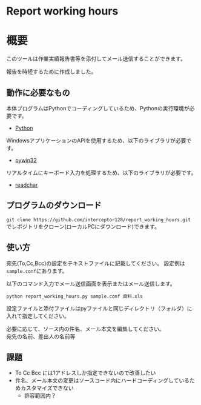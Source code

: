 Report working hours
==

# 概要

このツールは作業実績報告書等を添付してメール送信することができます。

報告を時短するために作成しました。

## 動作に必要なもの

本体プログラムはPythonでコーディングしているため、Pythonの実行環境が必要です。

+ [Python](https://www.python.org/)

WindowsアプリケーションのAPIを使用するため、以下のライブラリが必要です。

+ [pywin32](https://github.com/mhammond/pywin32)

リアルタイムにキーボード入力を処理するため、以下のライブラリが必要です。

+ [readchar](https://pypi.org/project/readchar/)

## プログラムのダウンロード
`git clone https://github.com/interceptor128/report_working_hours.git`  
でレポジトリをクローン(ローカルPCにダウンロード)できます。

## 使い方

宛先(To,Cc,Bcc)の設定をテキストファイルに記載してください。
設定例は`sample.conf`にあります。

以下のコマンド入力でメール送信画面を表示またはメール送信します。
```command:sample
python report_working_hours.py sample.conf 資料.xls
```
 
設定ファイルと添付ファイルはpyファイルと同じディレクトリ（フォルダ）に入れて指定してください。

必要に応じて、ソース内の件名、メール本文を編集してください。  
宛先の名前、差出人の名前等

## 課題
+ To Cc Bcc には1アドレスしか指定できないので改善したい
+ 件名、メール本文の変更はソースコード内にハードコーディングしているためカスタマイズできない
    + 許容範囲内？
